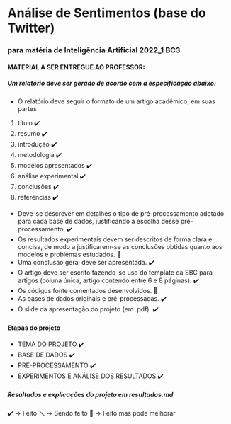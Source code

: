 # Análise de Sentimentos (base do Twitter)



### para matéria de Inteligência Artificial 2022_1 BC3

#### MATERIAL A SER ENTREGUE AO PROFESSOR:


##### Um relatório deve ser gerado de acordo com a especificação abaixo:
* O relatório deve seguir o formato de um artigo acadêmico, em suas partes 
 1. título ✔️
 2. resumo ✔️
 3. introdução ✔️
 4. metodologia ✔️
 5. modelos apresentados ✔️
 6. análise experimental ✔️
 7. conclusões ✔️
 8. referências ✔️

* Deve-se descrever em detalhes o tipo de pré-processamento adotado para cada base de dados, justificando a escolha desse pré-processamento.  ✔️ 
* Os resultados experimentais devem ser descritos de forma clara e concisa, de modo a justificarem-se as conclusões obtidas quanto aos modelos e problemas estudados. 🔨
* Uma conclusão geral deve ser apresentada. ✔️
* O artigo deve ser escrito fazendo-se uso do template da SBC para artigos (coluna única, artigo contendo entre 6 e 8 páginas). ✔️
* Os códigos fonte comentados desenvolvidos. 🔨
* As bases de dados originais e pré-processadas. ✔️
* O slide da apresentação do projeto (em .pdf). ✔️


#### Etapas do projeto
* TEMA DO PROJETO ✔️ 
* BASE DE DADOS ✔️ 
* PRÉ-PROCESSAMENTO ✔️
* EXPERIMENTOS E ANÁLISE DOS RESULTADOS ✔️ 

##### Resultados e explicações do projeto em resultados.md


✔️ -> Feito
🪛 -> Sendo feito
🔨 -> Feito mas pode melhorar